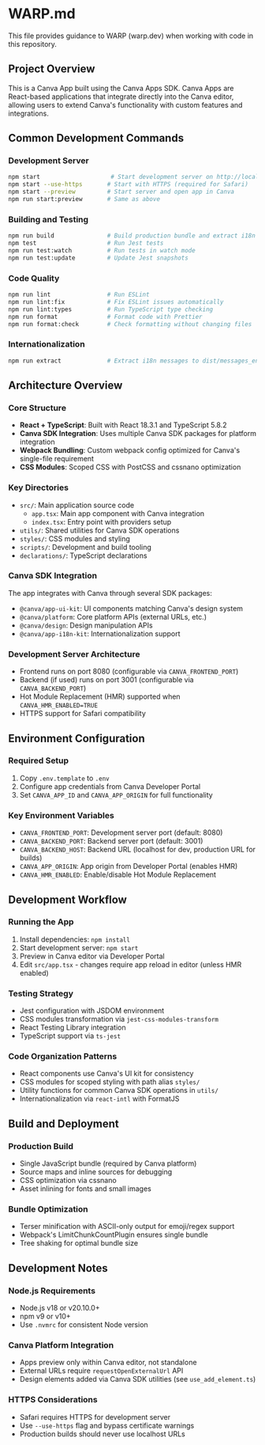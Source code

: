 # WARP.md

This file provides guidance to WARP (warp.dev) when working with code in this repository.

## Project Overview

This is a Canva App built using the Canva Apps SDK. Canva Apps are React-based applications that integrate directly into the Canva editor, allowing users to extend Canva's functionality with custom features and integrations.

## Common Development Commands

### Development Server
```bash
npm start                    # Start development server on http://localhost:8080
npm start --use-https       # Start with HTTPS (required for Safari)
npm start --preview         # Start server and open app in Canva
npm run start:preview       # Same as above
```

### Building and Testing
```bash
npm run build               # Build production bundle and extract i18n messages
npm test                    # Run Jest tests
npm run test:watch          # Run tests in watch mode
npm run test:update         # Update Jest snapshots
```

### Code Quality
```bash
npm run lint                # Run ESLint
npm run lint:fix            # Fix ESLint issues automatically  
npm run lint:types          # Run TypeScript type checking
npm run format              # Format code with Prettier
npm run format:check        # Check formatting without changing files
```

### Internationalization
```bash
npm run extract             # Extract i18n messages to dist/messages_en.json
```

## Architecture Overview

### Core Structure
- **React + TypeScript**: Built with React 18.3.1 and TypeScript 5.8.2
- **Canva SDK Integration**: Uses multiple Canva SDK packages for platform integration
- **Webpack Bundling**: Custom webpack config optimized for Canva's single-file requirement
- **CSS Modules**: Scoped CSS with PostCSS and cssnano optimization

### Key Directories
- `src/`: Main application source code
  - `app.tsx`: Main app component with Canva integration
  - `index.tsx`: Entry point with providers setup
- `utils/`: Shared utilities for Canva SDK operations
- `styles/`: CSS modules and styling
- `scripts/`: Development and build tooling
- `declarations/`: TypeScript declarations

### Canva SDK Integration
The app integrates with Canva through several SDK packages:
- `@canva/app-ui-kit`: UI components matching Canva's design system
- `@canva/platform`: Core platform APIs (external URLs, etc.)
- `@canva/design`: Design manipulation APIs
- `@canva/app-i18n-kit`: Internationalization support

### Development Server Architecture
- Frontend runs on port 8080 (configurable via `CANVA_FRONTEND_PORT`)
- Backend (if used) runs on port 3001 (configurable via `CANVA_BACKEND_PORT`) 
- Hot Module Replacement (HMR) supported when `CANVA_HMR_ENABLED=TRUE`
- HTTPS support for Safari compatibility

## Environment Configuration

### Required Setup
1. Copy `.env.template` to `.env`
2. Configure app credentials from Canva Developer Portal
3. Set `CANVA_APP_ID` and `CANVA_APP_ORIGIN` for full functionality

### Key Environment Variables
- `CANVA_FRONTEND_PORT`: Development server port (default: 8080)
- `CANVA_BACKEND_PORT`: Backend server port (default: 3001)  
- `CANVA_BACKEND_HOST`: Backend URL (localhost for dev, production URL for builds)
- `CANVA_APP_ORIGIN`: App origin from Developer Portal (enables HMR)
- `CANVA_HMR_ENABLED`: Enable/disable Hot Module Replacement

## Development Workflow

### Running the App
1. Install dependencies: `npm install`
2. Start development server: `npm start`
3. Preview in Canva editor via Developer Portal
4. Edit `src/app.tsx` - changes require app reload in editor (unless HMR enabled)

### Testing Strategy
- Jest configuration with JSDOM environment
- CSS modules transformation via `jest-css-modules-transform`
- React Testing Library integration
- TypeScript support via `ts-jest`

### Code Organization Patterns
- React components use Canva's UI kit for consistency
- CSS modules for scoped styling with path alias `styles/`
- Utility functions for common Canva SDK operations in `utils/`
- Internationalization via `react-intl` with FormatJS

## Build and Deployment

### Production Build
- Single JavaScript bundle (required by Canva platform)
- Source maps and inline sources for debugging
- CSS optimization via cssnano
- Asset inlining for fonts and small images

### Bundle Optimization
- Terser minification with ASCII-only output for emoji/regex support
- Webpack's LimitChunkCountPlugin ensures single bundle
- Tree shaking for optimal bundle size

## Development Notes

### Node.js Requirements
- Node.js v18 or v20.10.0+
- npm v9 or v10+
- Use `.nvmrc` for consistent Node version

### Canva Platform Integration
- Apps preview only within Canva editor, not standalone
- External URLs require `requestOpenExternalUrl` API
- Design elements added via Canva SDK utilities (see `use_add_element.ts`)

### HTTPS Considerations  
- Safari requires HTTPS for development server
- Use `--use-https` flag and bypass certificate warnings
- Production builds should never use localhost URLs